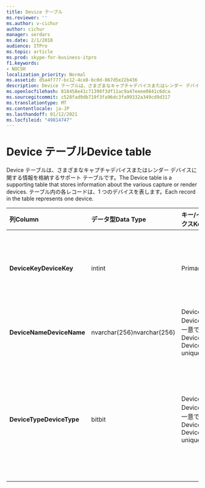 ```yaml
---
title: Device テーブル
ms.reviewer: ''
ms.author: v-cichur
author: cichur
manager: serdars
ms.date: 2/1/2018
audience: ITPro
ms.topic: article
ms.prod: skype-for-business-itpro
f1.keywords:
- NOCSH
localization_priority: Normal
ms.assetid: d5a4f777-bc12-4ce8-bc0d-867d5e22b436
description: Device テーブルは、さまざまなキャプチャデバイスまたはレンダー デバイスに関する情報を格納するサポート テーブルです。 テーブル内の各レコードは、1 つのデバイスを表します。
ms.openlocfilehash: 818458e41c71398f3df11ac9a47eeee0841c6dca
ms.sourcegitcommit: c528fad9db719f3fa96dc3fa99332a349cd9d317
ms.translationtype: MT
ms.contentlocale: ja-JP
ms.lasthandoff: 01/12/2021
ms.locfileid: "49814747"
---
```

# <a name="device-table"></a><span data-ttu-id="14496-104">Device テーブル</span><span class="sxs-lookup"><span data-stu-id="14496-104">Device table</span></span>
 
<span data-ttu-id="14496-105">Device テーブルは、さまざまなキャプチャデバイスまたはレンダー デバイスに関する情報を格納するサポート テーブルです。</span><span class="sxs-lookup"><span data-stu-id="14496-105">The Device table is a supporting table that stores information about the various capture or render devices.</span></span> <span data-ttu-id="14496-106">テーブル内の各レコードは、1 つのデバイスを表します。</span><span class="sxs-lookup"><span data-stu-id="14496-106">Each record in the table represents one device.</span></span>
  
|<span data-ttu-id="14496-107">**列**</span><span class="sxs-lookup"><span data-stu-id="14496-107">**Column**</span></span>|<span data-ttu-id="14496-108">**データ型**</span><span class="sxs-lookup"><span data-stu-id="14496-108">**Data Type**</span></span>|<span data-ttu-id="14496-109">**キー/インデックス**</span><span class="sxs-lookup"><span data-stu-id="14496-109">**Key/Index**</span></span>|<span data-ttu-id="14496-110">**詳細**</span><span class="sxs-lookup"><span data-stu-id="14496-110">**Details**</span></span>|
|:-----|:-----|:-----|:-----|
|<span data-ttu-id="14496-111">**DeviceKey**</span><span class="sxs-lookup"><span data-stu-id="14496-111">**DeviceKey**</span></span> <br/> |<span data-ttu-id="14496-112">int</span><span class="sxs-lookup"><span data-stu-id="14496-112">int</span></span>  <br/> |<span data-ttu-id="14496-113">Primary</span><span class="sxs-lookup"><span data-stu-id="14496-113">Primary</span></span>  <br/> |<span data-ttu-id="14496-114">このデバイスを識別する一意の番号。</span><span class="sxs-lookup"><span data-stu-id="14496-114">Unique number identifying this device.</span></span>  <br/> |
|<span data-ttu-id="14496-115">**DeviceName**</span><span class="sxs-lookup"><span data-stu-id="14496-115">**DeviceName**</span></span> <br/> |<span data-ttu-id="14496-116">nvarchar(256)</span><span class="sxs-lookup"><span data-stu-id="14496-116">nvarchar(256)</span></span>  <br/> |<span data-ttu-id="14496-117">DeviceName + DeviceType が一意である</span><span class="sxs-lookup"><span data-stu-id="14496-117">DeviceName + DeviceType is unique</span></span>  <br/> |<span data-ttu-id="14496-118">デバイス名。</span><span class="sxs-lookup"><span data-stu-id="14496-118">Device name.</span></span>  <br/> |
|<span data-ttu-id="14496-119">**DeviceType**</span><span class="sxs-lookup"><span data-stu-id="14496-119">**DeviceType**</span></span> <br/> |<span data-ttu-id="14496-120">bit</span><span class="sxs-lookup"><span data-stu-id="14496-120">bit</span></span>  <br/> |<span data-ttu-id="14496-121">DeviceName + DeviceType が一意である</span><span class="sxs-lookup"><span data-stu-id="14496-121">DeviceName + DeviceType is unique</span></span>  <br/> |<span data-ttu-id="14496-122">デバイスの種類。</span><span class="sxs-lookup"><span data-stu-id="14496-122">Device type.</span></span> <span data-ttu-id="14496-123">1 はキャプチャ デバイス、0 はレンダー デバイスです。</span><span class="sxs-lookup"><span data-stu-id="14496-123">1 is a capture device, 0 is a render device.</span></span>  <br/> |
   

